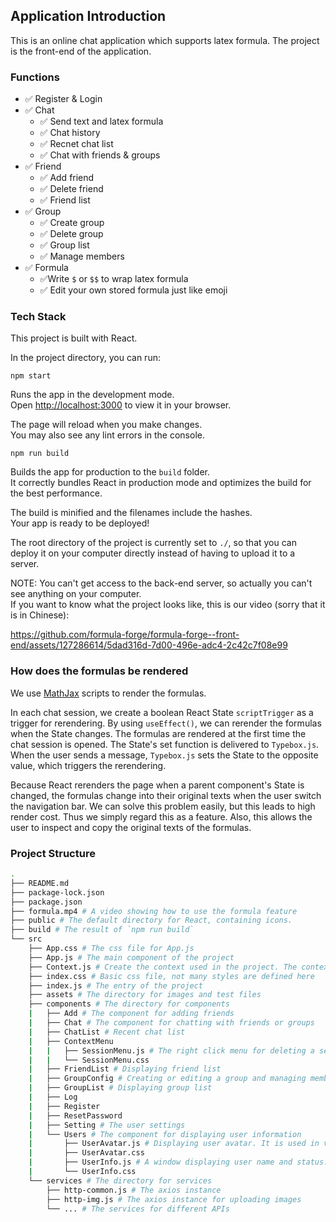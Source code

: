 ## Application Introduction

This is an online chat application which supports latex formula. The project is the
front-end of the application.

### Functions

- :white_check_mark: Register & Login
- :white_check_mark: Chat
  - :white_check_mark: Send text and latex formula
  - :white_check_mark: Chat history
  - :white_check_mark: Recnet chat list
  - :white_check_mark: Chat with friends & groups
- :white_check_mark: Friend
  - :white_check_mark: Add friend
  - :white_check_mark: Delete friend
  - :white_check_mark: Friend list
- :white_check_mark: Group
  - :white_check_mark: Create group
  - :white_check_mark: Delete group
  - :white_check_mark: Group list
  - :white_check_mark: Manage members
- :white_check_mark: Formula
  - :white_check_mark:Write `$` or `$$` to wrap latex formula
  - :white_check_mark: Edit your own stored formula just like emoji

### Tech Stack

This project is built with React.

In the project directory, you can run:

`npm start`

Runs the app in the development mode.\
Open [http://localhost:3000](http://localhost:3000) to view it in your browser.

The page will reload when you make changes.\
You may also see any lint errors in the console.

`npm run build`

Builds the app for production to the `build` folder.\
It correctly bundles React in production mode and optimizes the build for the best performance.

The build is minified and the filenames include the hashes.\
Your app is ready to be deployed!

The root directory of the project is currently set to `./`, so that you can deploy it
on your computer directly instead of having to upload it to a server.

NOTE: You can't get access to the back-end server, so actually you can't see anything
on your computer.\
If you want to know what the project looks like, this is our video (sorry that it is in
Chinese):

https://github.com/formula-forge/formula-forge--front-end/assets/127286614/5dad316d-7d00-496e-adc4-2c42c7f08e99

### How does the formulas be rendered

We use [MathJax](https://www.mathjax.org/) scripts to render the formulas.

In each chat session, we create a boolean React State `scriptTrigger` as a trigger
for rerendering. By using `useEffect()`, we can rerender the formulas when the State
changes. The formulas are rendered at the first time the chat session is opened. The
State's set function is delivered to `Typebox.js`. When the user sends a message,
`Typebox.js` sets the State to the opposite value, which triggers the rerendering.

Because React rerenders the page when a parent component's State is changed, the
formulas change into their original texts when the user switch the navigation bar. We
can solve this problem easily, but this leads to high render cost. Thus we simply
regard this as a feature. Also, this allows the user to inspect and copy the original
texts of the formulas.

### Project Structure

```bash
.
├── README.md
├── package-lock.json
├── package.json
├── formula.mp4 # A video showing how to use the formula feature
├── public # The default directory for React, containing icons.
├── build # The result of `npm run build`
└── src
    ├── App.css # The css file for App.js
    ├── App.js # The main component of the project
    ├── Context.js # Create the context used in the project. The context will provide the current user information for the opened windows. For example, provide the user id for the add friend window.
    ├── index.css # Basic css file, not many styles are defined here
    ├── index.js # The entry of the project
    ├── assets # The directory for images and test files
    ├── components # The directory for components
    |   ├── Add # The component for adding friends
    |   ├── Chat # The component for chatting with friends or groups
    |   ├── ChatList # Recent chat list
    |   ├── ContextMenu
    |   |   ├── SessionMenu.js # The right click menu for deleting a session
    |   |   └── SessionMenu.css
    |   ├── FriendList # Displaying friend list
    |   ├── GroupConfig # Creating or editing a group and managing members
    |   ├── GroupList # Displaying group list
    |   ├── Log
    |   ├── Register
    |   ├── ResetPassword
    |   ├── Setting # The user settings
    |   └── Users # The component for displaying user information
    |       ├── UserAvatar.js # Displaying user avatar. It is used in various places.
    |       ├── UserAvatar.css
    |       ├── UserInfo.js # A window displaying user name and status. You can add friends with the user in this window.
    |       └── UserInfo.css
    └── services # The directory for services
        ├── http-common.js # The axios instance
        ├── http-img.js # The axios instance for uploading images
        └── ... # The services for different APIs
```
